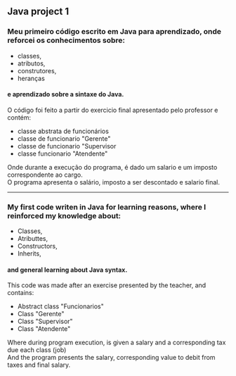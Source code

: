 ## Java project 1

### Meu primeiro código escrito em Java para aprendizado, onde reforcei os conhecimentos sobre:
+ classes,
+ atributos, 
+ construtores, 
+ heranças
#### e aprendizado sobre a sintaxe do Java.

O código foi feito a partir do exercicio final apresentado pelo professor e contém:
+ classe abstrata de funcionários
+ classe de funcionario "Gerente"
+ classe de funcionario "Supervisor
+ classe funcionario "Atendente"

Onde durante a execução do programa, é dado um salario e um imposto correspondente ao cargo.<br />
O programa apresenta o salário, imposto a ser descontado e salario final.



--------------------------------------------------------------------------------------------

### My first code writen in Java for learning reasons, where I reinforced my knowledge about:
+ Classes,
+ Atributtes,
+ Constructors,
+ Inherits,
#### and general learning about Java syntax.

This code was made after an exercise presented by the teacher, and contains:
+ Abstract class "Funcionarios"
+ Class "Gerente"
+ Class "Supervisor"
+ Class "Atendente"

Where during program execution, is given a salary and a corresponding tax due each class (job)<br />
And the program presents the salary, corresponding value to debit from taxes and final salary.
